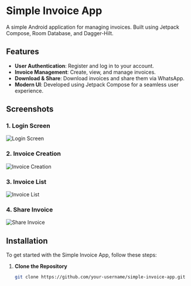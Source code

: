 # Simple Invoice App

A simple Android application for managing invoices. Built using Jetpack Compose, Room Database, and Dagger-Hilt.

## Features

- **User Authentication**: Register and log in to your account.
- **Invoice Management**: Create, view, and manage invoices.
- **Download & Share**: Download invoices and share them via WhatsApp.
- **Modern UI**: Developed using Jetpack Compose for a seamless user experience.

## Screenshots

### 1. Login Screen

![Login Screen](./screenshots/login_screen.png)

### 2. Invoice Creation

![Invoice Creation](./screenshots/invoice_creation.png)

### 3. Invoice List

![Invoice List](./screenshots/invoice_list.png)

### 4. Share Invoice

![Share Invoice](./screenshots/share_invoice.png)

## Installation

To get started with the Simple Invoice App, follow these steps:

1. **Clone the Repository**

   ```sh
   git clone https://github.com/your-username/simple-invoice-app.git
